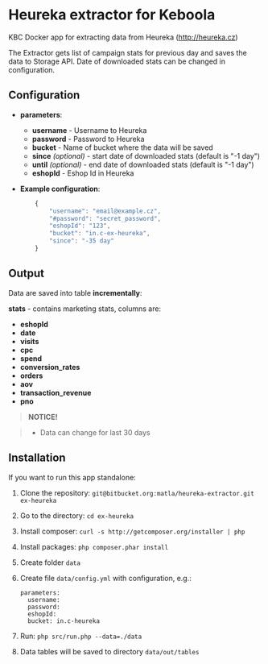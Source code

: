 # Heureka extractor for Keboola
KBC Docker app for extracting data from Heureka (http://heureka.cz)

The Extractor gets list of campaign stats for previous day and saves the data to Storage API. Date of downloaded stats can be changed in configuration.


## Configuration

- **parameters**:
    - **username** - Username to Heureka
    - **password** - Password to Heureka
    - **bucket** - Name of bucket where the data will be saved
    - **since** *(optional)* - start date of downloaded stats (default is "-1 day")
    - **until** *(optional)* - end date of downloaded stats (default is "-1 day")
    - **eshopId** - Eshop Id in Heureka

- **Example configuration**:
    ```javascript
        {
            "username": "email@example.cz",
            "#password": "secret_password",
            "eshopId": "123",
            "bucket": "in.c-ex-heureka",
            "since": "-35 day"
        }
    ```

## Output

Data are saved into table **incrementally**:

**stats** - contains marketing stats, columns are:
- **eshopId** 
- **date** 
- **visits**   
- **cpc** 
- **spend**
- **conversion_rates** 
- **orders** 
- **aov**
- **transaction_revenue**
- **pno**


> **NOTICE!**

> - Data can change for last 30 days


## Installation

If you want to run this app standalone:

1. Clone the repository: `git@bitbucket.org:matla/heureka-extractor.git ex-heureka`
2. Go to the directory: `cd ex-heureka`
3. Install composer: `curl -s http://getcomposer.org/installer | php`
4. Install packages: `php composer.phar install`
5. Create folder `data`
6. Create file `data/config.yml` with configuration, e.g.:

    ```
    parameters:
      username:
      password:
      eshopId:
      bucket: in.c-heureka
    ```
7. Run: `php src/run.php --data=./data`
8. Data tables will be saved to directory `data/out/tables`

